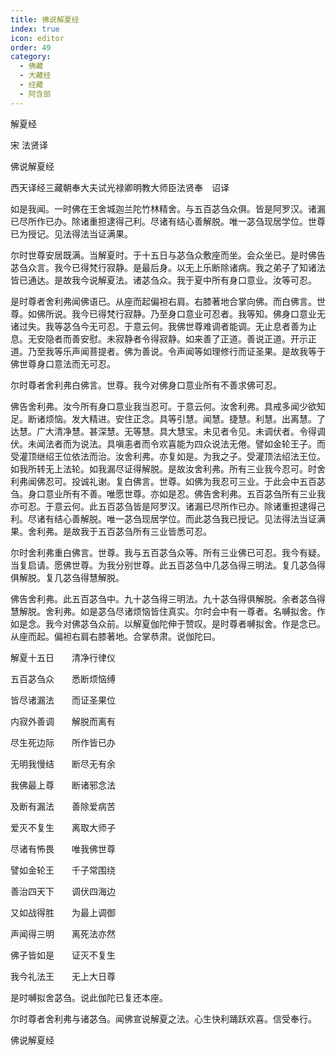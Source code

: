 ```yaml
---
title: 佛说解夏经
index: true
icon: editor
order: 49
category:
  - 佛藏
  - 大藏经
  - 经藏
  - 阿含部
---
```


  解夏经  

宋 法贤译  

佛说解夏经  

西天译经三藏朝奉大夫试光禄卿明教大师臣法贤奉　诏译  

如是我闻。一时佛在王舍城迦兰陀竹林精舍。与五百苾刍众俱。皆是阿罗汉。诸漏已尽所作已办。除诸重担逮得己利。尽诸有结心善解脱。唯一苾刍现居学位。世尊已为授记。见法得法当证满果。  

尔时世尊安居既满。当解夏时。于十五日与苾刍众敷座而坐。会众坐已。是时佛告苾刍众言。我今已得梵行寂静。是最后身。以无上乐断除诸病。我之弟子了知诸法皆已通达。是故我今说解夏法。诸苾刍众。我于夏中所有身口意业。汝等可忍。  

是时尊者舍利弗闻佛语已。从座而起偏袒右肩。右膝著地合掌向佛。而白佛言。世尊。如佛所说。我今已得梵行寂静。乃至身口意业可忍者。我等知。佛身口意业无诸过失。我等苾刍今无可忍。于意云何。我佛世尊难调者能调。无止息者善为止息。无安隐者而善安慰。未寂静者令得寂静。如来善了正道。善说正道。开示正道。乃至我等乐声闻菩提者。佛为善说。令声闻等如理修行而证圣果。是故我等于佛世尊身口意法而无可忍。  

尔时尊者舍利弗白佛言。世尊。我今对佛身口意业所有不善求佛可忍。  

佛告舍利弗。汝今所有身口意业我当忍可。于意云何。汝舍利弗。具戒多闻少欲知足。断诸烦恼。发大精进。安住正念。具等引慧。闻慧。捷慧。利慧。出离慧。了达慧。广大清净慧。甚深慧。无等慧。具大慧宝。未见者令见。未调伏者。令得调伏。未闻法者而为说法。具嗔恚者而令欢喜能为四众说法无倦。譬如金轮王子。而受灌顶继绍王位依法而治。汝舍利弗。亦复如是。为我之子。受灌顶法绍法王位。如我所转无上法轮。如我漏尽证得解脱。是故汝舍利弗。所有三业我今忍可。时舍利弗闻佛忍可。投诚礼谢。复白佛言。世尊。如佛为我忍可三业。于此会中五百苾刍。身口意业所有不善。唯愿世尊。亦如是忍。佛告舍利弗。五百苾刍所有三业我亦可忍。于意云何。此五百苾刍皆是阿罗汉。诸漏已尽所作已办。除诸重担逮得己利。尽诸有结心善解脱。唯一苾刍现居学位。而此苾刍我已授记。见法得法当证满果。舍利弗。是故我于五百苾刍所有三业皆悉可忍。  

尔时舍利弗重白佛言。世尊。我与五百苾刍众等。所有三业佛已可忍。我今有疑。当复启请。愿佛世尊。为我分别世尊。此五百苾刍中几苾刍得三明法。复几苾刍得俱解脱。复几苾刍得慧解脱。  

佛告舍利弗。此五百苾刍中。九十苾刍得三明法。九十苾刍得俱解脱。余者苾刍得慧解脱。舍利弗。如是苾刍尽诸烦恼皆住真实。尔时会中有一尊者。名嚩拟舍。作如是念。我今对佛苾刍众前。以解夏伽陀伸于赞叹。是时尊者嚩拟舍。作是念已。从座而起。偏袒右肩右膝著地。合掌恭肃。说伽陀曰。  

解夏十五日　　清净行律仪  

五百苾刍众　　悉断烦恼缚  

皆尽诸漏法　　而证圣果位  

内寂外善调　　解脱而离有  

尽生死边际　　所作皆已办  

无明我慢结　　断尽无有余  

我佛最上尊　　断诸邪念法  

及断有漏法　　善除爱病苦  

爱灭不复生　　离取大师子  

尽诸有怖畏　　唯我佛世尊  

譬如金轮王　　千子常围绕  

善治四天下　　调伏四海边  

又如战得胜　　为最上调御  

声闻得三明　　离死法亦然  

佛子皆如是　　证灭不复生  

我今礼法王　　无上大日尊  

是时嚩拟舍苾刍。说此伽陀已复还本座。  

尔时尊者舍利弗与诸苾刍。闻佛宣说解夏之法。心生快利踊跃欢喜。信受奉行。  

佛说解夏经  
